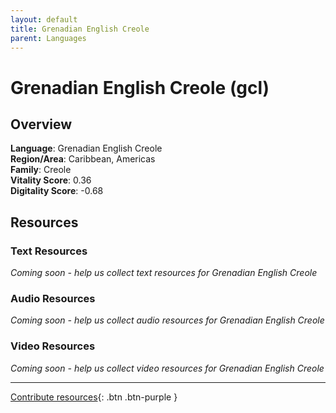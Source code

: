 ```yaml
---
layout: default
title: Grenadian English Creole
parent: Languages
---
```


# Grenadian English Creole (gcl)

## Overview

**Language**: Grenadian English Creole  
**Region/Area**: Caribbean, Americas  
**Family**: Creole  
**Vitality Score**: 0.36  
**Digitality Score**: -0.68  

## Resources

### Text Resources
*Coming soon - help us collect text resources for Grenadian English Creole*

### Audio Resources
*Coming soon - help us collect audio resources for Grenadian English Creole*

### Video Resources
*Coming soon - help us collect video resources for Grenadian English Creole*

---

[Contribute resources](https://fairtrain.github.io/){: .btn .btn-purple }
